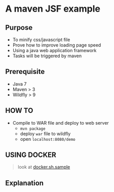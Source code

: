 # A maven JSF example

## Purpose
* To minify css/javascript file
* Prove how to improve loading page speed
* Using a java web application framework
* Tasks will be triggered by maven

## Prerequisite
* Java 7
* Maven > 3
* Wildfly > 9

## HOW TO
* Compile to WAR file and deploy to web server
  * `mvn package`
  * deploy `war` file to wildfly
  * open `localhost:8080/demo`

## USING DOCKER
> look at [docker.sh.sample](docker.sample.sh)

## Explanation



